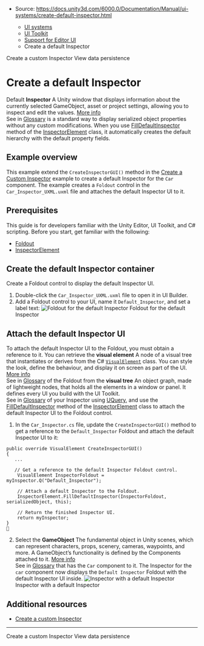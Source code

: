 * Source: https://docs.unity3d.com/6000.0/Documentation/Manual/ui-systems/create-default-inspector.html

  * [UI systems](https://docs.unity3d.com/6000.0/Documentation/Manual/UIToolkits.html)
  * [UI Toolkit](https://docs.unity3d.com/6000.0/Documentation/Manual/UIElements.html)
  * [Support for Editor UI](https://docs.unity3d.com/6000.0/Documentation/Manual/UIE-support-for-editor-ui.html)
  * Create a default Inspector


[](https://docs.unity3d.com/6000.0/Documentation/Manual/UIE-HowTo-CreateCustomInspector.html)
Create a custom Inspector
[](https://docs.unity3d.com/6000.0/Documentation/Manual/UIE-ViewData.html)
View data persistence
# Create a default Inspector
Default **Inspector** A Unity window that displays information about the currently selected GameObject, asset or project settings, allowing you to inspect and edit the values. [More info](https://docs.unity3d.com/6000.0/Documentation/Manual/UsingTheInspector.html)  
See in [Glossary](https://docs.unity3d.com/6000.0/Documentation/Manual/Glossary.html#Inspector) is a standard way to display serialized object properties without any custom modifications. When you use [FillDefaultInspector](https://docs.unity3d.com/6000.0/Documentation/ScriptReference/UIElements.InspectorElement.FillDefaultInspector.html) method of the [InspectorElement](https://docs.unity3d.com/6000.0/Documentation/ScriptReference/UIElements.InspectorElement.html) class, it automatically creates the default hierarchy with the default property fields.
## Example overview
This example extend the `CreateInspectorGUI()` method in the [Create a Custom Inspector](https://docs.unity3d.com/6000.0/Documentation/Manual/UIE-HowTo-CreateCustomInspector.html) example to create a default Inspector for the `Car` component. The example creates a `Foldout` control in the `Car_Inspector_UXML.uxml` file and attaches the default Inspector UI to it.
## Prerequisites
This guide is for developers familiar with the Unity Editor, UI Toolkit, and C# scripting. Before you start, get familiar with the following:
  * [Foldout](https://docs.unity3d.com/6000.0/Documentation/Manual/UIE-uxml-element-Foldout.html)
  * [InspectorElement](https://docs.unity3d.com/6000.0/Documentation/ScriptReference/UIElements.InspectorElement.html)


## Create the default Inspector container
Create a Foldout control to display the default Inspector UI.
  1. Double-click the `Car_Inspector_UXML.uxml` file to open it in UI Builder.
  2. Add a Foldout control to your UI, name it `Default_Inspector`, and set a label text:
![Foldout for the default Inspector](https://docs.unity3d.com/6000.0/Documentation/uploads/Main/uie-howto-customInspector-uibuilder-Foldout.png) Foldout for the default Inspector


## Attach the default Inspector UI
To attach the default Inspector UI to the Foldout, you must obtain a reference to it. You can retrieve the **visual element** A node of a visual tree that instantiates or derives from the C# [`VisualElement`](https://docs.unity3d.com/6000.0/Documentation/ScriptReference/UIElements.VisualElement.html) class. You can style the look, define the behaviour, and display it on screen as part of the UI. [More info](https://docs.unity3d.com/6000.0/Documentation/Manual/UIE-VisualTree.html)  
See in [Glossary](https://docs.unity3d.com/6000.0/Documentation/Manual/Glossary.html#Visualelement) of the Foldout from the **visual tree** An object graph, made of lightweight nodes, that holds all the elements in a window or panel. It defines every UI you build with the UI Toolkit.  
See in [Glossary](https://docs.unity3d.com/6000.0/Documentation/Manual/Glossary.html#Visualtree) of your Inspector using [UQuery](https://docs.unity3d.com/6000.0/Documentation/Manual/UIE-UQuery.html), and use the [FillDefaultInspector](https://docs.unity3d.com/6000.0/Documentation/ScriptReference/UIElements.InspectorElement.FillDefaultInspector.html) method of the [InspectorElement](https://docs.unity3d.com/6000.0/Documentation/ScriptReference/UIElements.InspectorElement.html) class to attach the default Inspector UI to the Foldout control.
  1. In the `Car_Inspector.cs` file, update the `CreateInspectorGUI()` method to get a reference to the `Default_Inspector` Foldout and attach the default Inspector UI to it:
```
public override VisualElement CreateInspectorGUI()
{
   ...
       
   // Get a reference to the default Inspector Foldout control.
    VisualElement InspectorFoldout = myInspector.Q("Default_Inspector");
            
    // Attach a default Inspector to the Foldout.
    InspectorElement.FillDefaultInspector(InspectorFoldout, serializedObject, this);

    // Return the finished Inspector UI.
    return myInspector;
}

```

  2. Select the **GameObject** The fundamental object in Unity scenes, which can represent characters, props, scenery, cameras, waypoints, and more. A GameObject’s functionality is defined by the Components attached to it. [More info](https://docs.unity3d.com/6000.0/Documentation/Manual/class-GameObject.html)  
See in [Glossary](https://docs.unity3d.com/6000.0/Documentation/Manual/Glossary.html#GameObject) that has the `Car` component to it. The Inspector for the `car` component now displays the `Default Inspector` Foldout with the default Inspector UI inside.
![Inspector with a default Inspector](https://docs.unity3d.com/6000.0/Documentation/uploads/Main/uie-howto-custominspector-foldoutinspector.png) Inspector with a default Inspector


## Additional resources
  * [Create a custom Inspector](https://docs.unity3d.com/6000.0/Documentation/Manual/UIE-HowTo-CreateCustomInspector.html)


* * *
[](https://docs.unity3d.com/6000.0/Documentation/Manual/UIE-HowTo-CreateCustomInspector.html)
Create a custom Inspector
[](https://docs.unity3d.com/6000.0/Documentation/Manual/UIE-ViewData.html)
View data persistence

